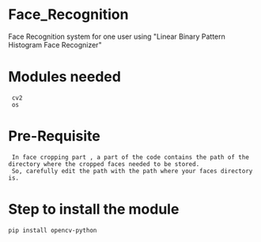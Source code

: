 # Face_Recognition
Face Recognition system for one user using "Linear Binary Pattern Histogram Face Recognizer"
# Modules needed 
     cv2
     os 
# Pre-Requisite
     In face cropping part , a part of the code contains the path of the directory where the cropped faces needed to be stored.
     So, carefully edit the path with the path where your faces directory is.
# Step to install the module
    pip install opencv-python
      
 
 
